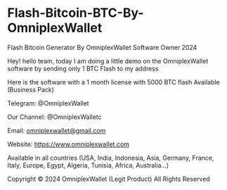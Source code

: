 # Flash-Bitcoin-BTC-By-OmniplexWallet
Flash Bitcoin Generator By OmniplexWallet Software Owner 2024

Hey! hello team, today I am doing a little demo on the OmniplexWallet software by sending only 1 BTC Flash to my address

Here is the software with a 1 month license with 5000 BTC flash Available (Business Pack)

Telegram: @OmniplexWallet

Our Channel: @OmniplexWalletc

Email: omniplexwallet@gmail.com

Website: https://www.omniplexwallet.com

Available in all countries (USA, India, Indonesia, Asia, Germany, France, Italy, Europe, Egypt, Algeria, Tunisia, Africa, Australia...)

Copyright © 2024 OmniplexWallet (Legit Product) All Rights Reserved
